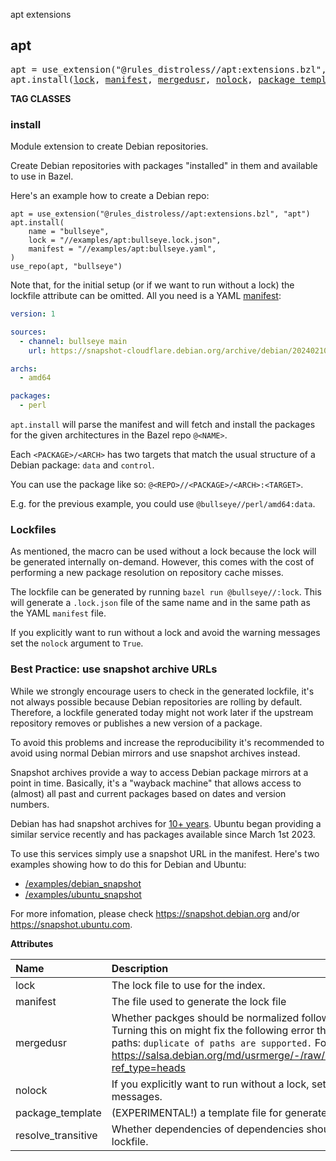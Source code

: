 <!-- Generated with Stardoc: http://skydoc.bazel.build -->

apt extensions

<a id="apt"></a>

## apt

<pre>
apt = use_extension("@rules_distroless//apt:extensions.bzl", "apt")
apt.install(<a href="#apt.install-lock">lock</a>, <a href="#apt.install-manifest">manifest</a>, <a href="#apt.install-mergedusr">mergedusr</a>, <a href="#apt.install-nolock">nolock</a>, <a href="#apt.install-package_template">package_template</a>, <a href="#apt.install-resolve_transitive">resolve_transitive</a>)
</pre>


**TAG CLASSES**

<a id="apt.install"></a>

### install

Module extension to create Debian repositories.

Create Debian repositories with packages "installed" in them and available
to use in Bazel.


Here's an example how to create a Debian repo:

```starlark
apt = use_extension("@rules_distroless//apt:extensions.bzl", "apt")
apt.install(
    name = "bullseye",
    lock = "//examples/apt:bullseye.lock.json",
    manifest = "//examples/apt:bullseye.yaml",
)
use_repo(apt, "bullseye")
```

Note that, for the initial setup (or if we want to run without a lock) the
lockfile attribute can be omitted. All you need is a YAML
[manifest](/examples/debian_snapshot/bullseye.yaml):
```yaml
version: 1

sources:
  - channel: bullseye main
    url: https://snapshot-cloudflare.debian.org/archive/debian/20240210T223313Z

archs:
  - amd64

packages:
  - perl
```

`apt.install` will parse the manifest and will fetch and install the packages
for the given architectures in the Bazel repo `@<NAME>`.

Each `<PACKAGE>/<ARCH>` has two targets that match the usual structure of a
Debian package: `data` and `control`.

You can use the package like so: `@<REPO>//<PACKAGE>/<ARCH>:<TARGET>`.

E.g. for the previous example, you could use `@bullseye//perl/amd64:data`.

### Lockfiles

As mentioned, the macro can be used without a lock because the lock will be
generated internally on-demand. However, this comes with the cost of
performing a new package resolution on repository cache misses.

The lockfile can be generated by running `bazel run @bullseye//:lock`. This
will generate a `.lock.json` file of the same name and in the same path as
the YAML `manifest` file.

If you explicitly want to run without a lock and avoid the warning messages
set the `nolock` argument to `True`.

### Best Practice: use snapshot archive URLs

While we strongly encourage users to check in the generated lockfile, it's
not always possible because Debian repositories are rolling by default.
Therefore, a lockfile generated today might not work later if the upstream
repository removes or publishes a new version of a package.

To avoid this problems and increase the reproducibility it's recommended to
avoid using normal Debian mirrors and use snapshot archives instead.

Snapshot archives provide a way to access Debian package mirrors at a point
in time. Basically, it's a "wayback machine" that allows access to (almost)
all past and current packages based on dates and version numbers.

Debian has had snapshot archives for [10+
years](https://lists.debian.org/debian-announce/2010/msg00002.html). Ubuntu
began providing a similar service recently and has packages available since
March 1st 2023.

To use this services simply use a snapshot URL in the manifest. Here's two
examples showing how to do this for Debian and Ubuntu:
  * [/examples/debian_snapshot](/examples/debian_snapshot)
  * [/examples/ubuntu_snapshot](/examples/ubuntu_snapshot)

For more infomation, please check https://snapshot.debian.org and/or
https://snapshot.ubuntu.com.

**Attributes**

| Name  | Description | Type | Mandatory | Default |
| :------------- | :------------- | :------------- | :------------- | :------------- |
| <a id="apt.install-lock"></a>lock |  The lock file to use for the index.   | <a href="https://bazel.build/concepts/labels">Label</a> | optional |  `None`  |
| <a id="apt.install-manifest"></a>manifest |  The file used to generate the lock file   | <a href="https://bazel.build/concepts/labels">Label</a> | required |  |
| <a id="apt.install-mergedusr"></a>mergedusr |  Whether packges should be normalized following mergedusr conventions. Turning this on might fix the following error thrown by docker for ambigious paths: `duplicate of paths are supported.` For more context please see https://salsa.debian.org/md/usrmerge/-/raw/master/debian/README.Debian?ref_type=heads   | Boolean | optional |  `False`  |
| <a id="apt.install-nolock"></a>nolock |  If you explicitly want to run without a lock, set it to `True` to avoid the DEBUG messages.   | Boolean | optional |  `False`  |
| <a id="apt.install-package_template"></a>package_template |  (EXPERIMENTAL!) a template file for generated BUILD files.   | <a href="https://bazel.build/concepts/labels">Label</a> | optional |  `None`  |
| <a id="apt.install-resolve_transitive"></a>resolve_transitive |  Whether dependencies of dependencies should be resolved and added to the lockfile.   | Boolean | optional |  `True`  |


